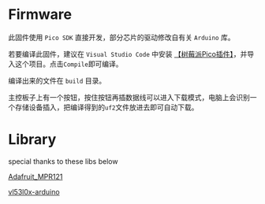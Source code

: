 # Firmware

此固件使用 `Pico SDK` 直接开发，部分芯片的驱动修改自有关 `Arduino` 库。

若要编译此固件，建议在 `Visual Studio Code` 中安装 [【树莓派Pico插件】](https://marketplace.visualstudio.com/items?itemName=raspberry-pi.raspberry-pi-pico)，并导入这个项目。点击`Compile`即可编译。

编译出来的文件在 `build` 目录。

主控板子上有一个按钮，按住按钮再插数据线可以进入下载模式，电脑上会识别一个存储设备插入，把编译得到的`uf2`文件放进去即可自动下载。

# Library
special thanks to these libs below

[Adafruit_MPR121](https://github.com/adafruit/Adafruit_MPR121)

[vl53l0x-arduino](https://github.com/pololu/vl53l0x-arduino)